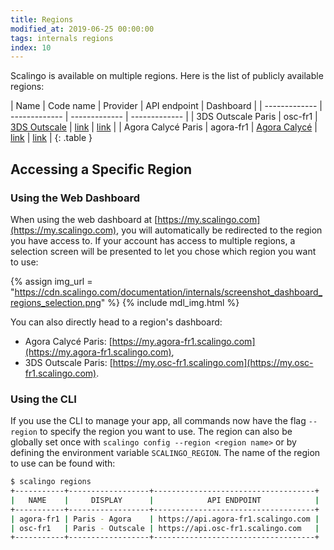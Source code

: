 ```yaml
---
title: Regions
modified_at: 2019-06-25 00:00:00
tags: internals regions
index: 10
---
```


Scalingo is available on multiple regions. Here is the list of publicly available regions:

| Name  | Code name | Provider | API endpoint | Dashboard |
| ------------- | ------------- | ------------- | ------------- |
| 3DS Outscale Paris  | osc-fr1  | [3DS Outscale](https://outscale.com/) | [link](https://api.osc-fr1.scalingo.com) | [link](https://my.agora-fr1.scalingo.com) |
| Agora Calycé Paris  | agora-fr1  | [Agora Calycé](https://www.agoracalyce.com) | [link](https://api.agora-fr1.scalingo.com) | [link](https://my.agora-fr1.scalingo.com) |
{: .table }

## Accessing a Specific Region

### Using the Web Dashboard

When using the web dashboard at
[https://my.scalingo.com](https://my.scalingo.com), you will automatically be
redirected to the region you have access to. If your account has access to
multiple regions, a selection screen will be presented to let you chose which
region you want to use:

{% assign img_url = "https://cdn.scalingo.com/documentation/internals/screenshot_dashboard_regions_selection.png" %}
{% include mdl_img.html %}

You can also directly head to a region's dashboard:

- Agora Calycé Paris:
  [https://my.agora-fr1.scalingo.com](https://my.agora-fr1.scalingo.com),
- 3DS Outscale Paris:
  [https://my.osc-fr1.scalingo.com](https://my.osc-fr1.scalingo.com).

### Using the CLI

If you use the CLI to manage your app, all commands now have the flag `--region`
to specify the region you want to use. The region can also be globally set once
with `scalingo config --region <region name>` or by defining the environment
variable `SCALINGO_REGION`. The name of the region to use can be found with:

```bash
$ scalingo regions
+-----------+------------------+------------------------------------+
|   NAME    |     DISPLAY      |            API ENDPOINT            |
+-----------+------------------+------------------------------------+
| agora-fr1 | Paris - Agora    | https://api.agora-fr1.scalingo.com |
| osc-fr1   | Paris - Outscale | https://api.osc-fr1.scalingo.com   |
+-----------+------------------+------------------------------------+
```
